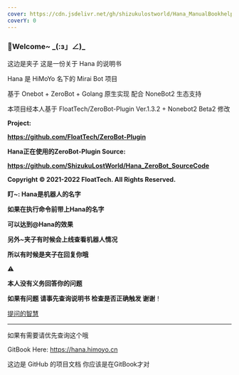 ```yaml
---
cover: https://cdn.jsdelivr.net/gh/shizukulostworld/Hana_ManualBookhelper@main/.gitbook/assets/20210810_010328.jpg
coverY: 0
---
```


### 🌈Welcome~ \_(:з」∠)_

这边是夹子 这是一份关于 Hana 的说明书

Hana 是 HiMoYo 名下的 Mirai Bot 项目

基于 Onebot + ZeroBot + Golang 原生实现 配合 NoneBot2 生态支持

本项目经本人基于 FloatTech/ZeroBot-Plugin Ver.1.3.2 + Nonebot2 Beta2 修改

**Project:**

**https://github.com/FloatTech/ZeroBot-Plugin**

**Hana正在使用的ZeroBot-Plugin Source:**

**https://github.com/ShizukuLostWorld/Hana_ZeroBot_SourceCode**

**Copyright © 2021-2022 FloatTech. All Rights Reserved.**

**盯~: Hana是机器人的名字**

**如果在执行命令前带上Hana的名字**

**可以达到@Hana的效果**

**另外\~夹子有时候会上线查看机器人情况**

**所以有时候是夹子在回复你哦**

⚠

**本人没有义务回答你的问题**

**如果有问题 请事先查询说明书 检查是否正确触发 谢谢**！

[提问的智慧](https://github.com/ryanhanwu/How-To-Ask-Questions-The-Smart-Way/blob/main/README-zh\_CN.md)

-----

如果有需要请优先查询这个哦

GitBook Here: https://hana.himoyo.cn

这边是 GitHub 的项目文档 你应该是在GitBook才对
